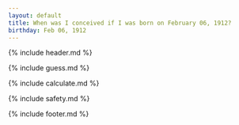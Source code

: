 ```yaml
---
layout: default
title: When was I conceived if I was born on February 06, 1912?
birthday: Feb 06, 1912
---
```


{% include header.md %}

{% include guess.md %}

{% include calculate.md %}

{% include safety.md %}

{% include footer.md %}



